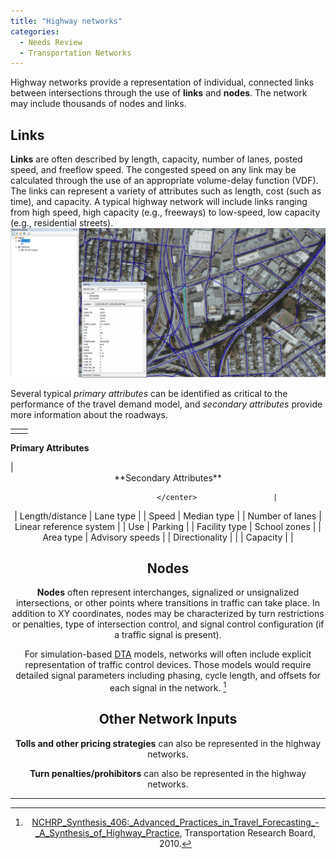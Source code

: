 ```yaml
---
title: "Highway networks"
categories:
  - Needs Review
  - Transportation Networks
---
```


Highway networks provide a representation of individual, connected links between intersections through the use of **links** and **nodes**. The network may include thousands of nodes and links.

Links
-----

**Links** are often described by length, capacity, number of lanes, posted speed, and freeflow speed. The congested speed on any link may be calculated through the use of an appropriate volume-delay function (VDF). The links can represent a variety of attributes such as length, cost (such as time), and capacity. A typical highway network will include links ranging from high speed, high capacity (e.g., freeways) to low-speed, low capacity (e.g., residential streets).
![Sample Highway Network Link](HighwayNetworkLinkExample.png "fig:Sample Highway Network Link")

Several typical *primary attributes* can be identified as critical to the performance of the travel demand model, and *secondary attributes* provide more information about the roadways.

|                        |                          |
|------------------------|--------------------------|
| <center>               
 **Primary Attributes**  
                         
 </center>               | <center>                 
                          **Secondary Attributes**  
                                                    
                          </center>                 |
| Length/distance        | Lane type                |
| Speed                  | Median type              |
| Number of lanes        | Linear reference system  |
| Use                    | Parking                  |
| Facility type          | School zones             |
| Area type              | Advisory speeds          |
| Directionality         |                          |
| Capacity               |                          |

Nodes
-----

**Nodes** often represent interchanges, signalized or unsignalized intersections, or other points where transitions in traffic can take place. In addition to XY coordinates, nodes may be characterized by turn restrictions or penalties, type of intersection control, and signal control configuration (if a traffic signal is present).

For simulation-based [DTA](Benefits_of_dynamic_network_models) models, networks will often include explicit representation of traffic control devices. Those models would require detailed signal parameters including phasing, cycle length, and offsets for each signal in the network. [^1]

Other Network Inputs
--------------------

**Tolls and other pricing strategies** can also be represented in the highway networks.

**Turn penalties/prohibitors** can also be represented in the highway networks.

------------------------------------------------------------------------

[^1]: [NCHRP\_Synthesis\_406:\_Advanced\_Practices\_in\_Travel\_Forecasting\_-\_A\_Synthesis\_of\_Highway\_Practice](NCHRP_Synthesis_406_Advanced_Practices_in_Travel_Forecasting__A_Synthesis_of_Highway_Practice), Transportation Research Board, 2010.

